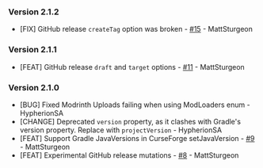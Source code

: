 ### Version 2.1.2

* [FIX] GitHub release `createTag` option was broken - [#15](https://github.com/firstdarkdev/modpublisher/pull/15) - MattSturgeon

### Version 2.1.1

* [FEAT] GitHub release `draft` and `target` options - [#11](https://github.com/firstdarkdev/modpublisher/pull/11) - MattSturgeon

### Version 2.1.0

* [BUG] Fixed Modrinth Uploads failing when using ModLoaders enum - HypherionSA
* [CHANGE] Deprecated `version` property, as it clashes with Gradle's version property. Replace with `projectVersion` - HypherionSA
* [FEAT] Support Gradle JavaVersions in CurseForge setJavaVersion - [#9](https://github.com/firstdarkdev/modpublisher/pull/9) - MattSturgeon
* [FEAT] Experimental GitHub release mutations - [#8](https://github.com/firstdarkdev/modpublisher/pull/8) - MattSturgeon